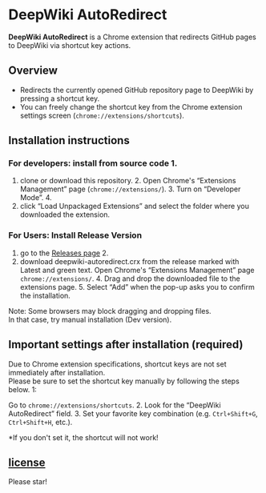 # DeepWiki AutoRedirect

**DeepWiki AutoRedirect** is a Chrome extension that redirects GitHub pages to DeepWiki via shortcut key actions.

## Overview

- Redirects the currently opened GitHub repository page to DeepWiki by pressing a shortcut key.
- You can freely change the shortcut key from the Chrome extension settings screen (`chrome://extensions/shortcuts`).


## Installation instructions

### For developers: install from source code 1.

1. clone or download this repository. 2.
Open Chrome's “Extensions Management” page (`chrome://extensions/`). 3.
Turn on “Developer Mode”. 4.
4. click “Load Unpackaged Extensions” and select the folder where you downloaded the extension.

### For Users: Install Release Version

1. go to the [Releases page](https://github.com/dada994a/deepwiki_autoredirect/releases) 2.
2. download deepwiki-autoredirect.crx from the release marked with Latest and green text.
Open Chrome's “Extensions Management” page `chrome://extensions/`. 4.
Drag and drop the downloaded file to the extensions page. 5.
Select “Add” when the pop-up asks you to confirm the installation.

Note: Some browsers may block dragging and dropping files.  
In that case, try manual installation (Dev version).

## Important settings after installation (required)

Due to Chrome extension specifications, shortcut keys are not set immediately after installation.  
Please be sure to set the shortcut key manually by following the steps below. 1:

Go to `chrome://extensions/shortcuts`. 2.
Look for the “DeepWiki AutoRedirect” field. 3.
Set your favorite key combination (e.g. `Ctrl+Shift+G`, `Ctrl+Shift+H`, etc.).

*If you don't set it, the shortcut will not work!

## [license](https://github.com/dada994a/deepwiki_autoredirect?tab=License-1-ov-file)
Please star!
